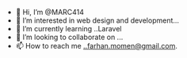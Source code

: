 - 👋 Hi, I’m @MARC414
- 👀 I’m interested in web design and development...
- 🌱 I’m currently learning ..Laravel
- 💞️ I’m looking to collaborate on ...
- 📫 How to reach me ..farhan.momen@gmail.com.

<!---
MARC414/MARC414 is a ✨ special ✨ repository because its `README.md` (this file) appears on your GitHub profile.
You can click the Preview link to take a look at your changes.
--->
